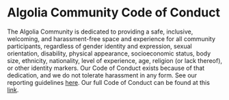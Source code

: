 # Algolia Community Code of Conduct

The Algolia Community is dedicated to providing a safe, inclusive, welcoming, and harassment-free space and experience for all community participants, regardless of gender identity and expression, sexual orientation, disability, physical appearance, socioeconomic status, body size, ethnicity, nationality, level of experience, age, religion (or lack thereof), or other identity markers. Our Code of Conduct exists because of that dedication, and we do not tolerate harassment in any form. See our reporting guidelines [here](./incident-reporting.md). Our full Code of Conduct can be found at this [link](./long-form-code-of-conduct.md).
